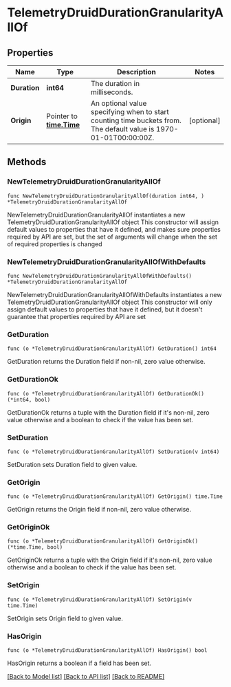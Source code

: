# TelemetryDruidDurationGranularityAllOf

## Properties

Name | Type | Description | Notes
------------ | ------------- | ------------- | -------------
**Duration** | **int64** | The duration in milliseconds. | 
**Origin** | Pointer to [**time.Time**](time.Time.md) | An optional value specifying when to start counting time buckets from. The default value is 1970-01-01T00:00:00Z. | [optional] 

## Methods

### NewTelemetryDruidDurationGranularityAllOf

`func NewTelemetryDruidDurationGranularityAllOf(duration int64, ) *TelemetryDruidDurationGranularityAllOf`

NewTelemetryDruidDurationGranularityAllOf instantiates a new TelemetryDruidDurationGranularityAllOf object
This constructor will assign default values to properties that have it defined,
and makes sure properties required by API are set, but the set of arguments
will change when the set of required properties is changed

### NewTelemetryDruidDurationGranularityAllOfWithDefaults

`func NewTelemetryDruidDurationGranularityAllOfWithDefaults() *TelemetryDruidDurationGranularityAllOf`

NewTelemetryDruidDurationGranularityAllOfWithDefaults instantiates a new TelemetryDruidDurationGranularityAllOf object
This constructor will only assign default values to properties that have it defined,
but it doesn't guarantee that properties required by API are set

### GetDuration

`func (o *TelemetryDruidDurationGranularityAllOf) GetDuration() int64`

GetDuration returns the Duration field if non-nil, zero value otherwise.

### GetDurationOk

`func (o *TelemetryDruidDurationGranularityAllOf) GetDurationOk() (*int64, bool)`

GetDurationOk returns a tuple with the Duration field if it's non-nil, zero value otherwise
and a boolean to check if the value has been set.

### SetDuration

`func (o *TelemetryDruidDurationGranularityAllOf) SetDuration(v int64)`

SetDuration sets Duration field to given value.


### GetOrigin

`func (o *TelemetryDruidDurationGranularityAllOf) GetOrigin() time.Time`

GetOrigin returns the Origin field if non-nil, zero value otherwise.

### GetOriginOk

`func (o *TelemetryDruidDurationGranularityAllOf) GetOriginOk() (*time.Time, bool)`

GetOriginOk returns a tuple with the Origin field if it's non-nil, zero value otherwise
and a boolean to check if the value has been set.

### SetOrigin

`func (o *TelemetryDruidDurationGranularityAllOf) SetOrigin(v time.Time)`

SetOrigin sets Origin field to given value.

### HasOrigin

`func (o *TelemetryDruidDurationGranularityAllOf) HasOrigin() bool`

HasOrigin returns a boolean if a field has been set.


[[Back to Model list]](../README.md#documentation-for-models) [[Back to API list]](../README.md#documentation-for-api-endpoints) [[Back to README]](../README.md)


